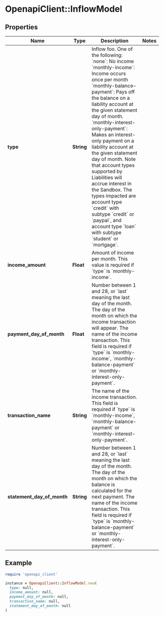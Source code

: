 # OpenapiClient::InflowModel

## Properties

| Name | Type | Description | Notes |
| ---- | ---- | ----------- | ----- |
| **type** | **String** | Inflow foo. One of the following:  &#x60;none&#x60;: No income  &#x60;monthly-income&#x60;: Income occurs once per month &#x60;monthly-balance-payment&#x60;: Pays off the balance on a liability account at the given statement day of month.  &#x60;monthly-interest-only-payment&#x60;: Makes an interest-only payment on a liability account at the given statement day of month.   Note that account types supported by Liabilities will accrue interest in the Sandbox. The types impacted are account type &#x60;credit&#x60; with subtype &#x60;credit&#x60; or &#x60;paypal&#x60;, and account type &#x60;loan&#x60; with subtype &#x60;student&#x60; or &#x60;mortgage&#x60;. |  |
| **income_amount** | **Float** | Amount of income per month. This value is required if &#x60;type&#x60; is &#x60;monthly-income&#x60;. |  |
| **payment_day_of_month** | **Float** | Number between 1 and 28, or &#x60;last&#x60; meaning the last day of the month. The day of the month on which the income transaction will appear. The name of the income transaction. This field is required if &#x60;type&#x60; is &#x60;monthly-income&#x60;, &#x60;monthly-balance-payment&#x60; or &#x60;monthly-interest-only-payment&#x60;. |  |
| **transaction_name** | **String** | The name of the income transaction. This field is required if &#x60;type&#x60; is &#x60;monthly-income&#x60;, &#x60;monthly-balance-payment&#x60; or &#x60;monthly-interest-only-payment&#x60;. |  |
| **statement_day_of_month** | **String** | Number between 1 and 28, or &#x60;last&#x60; meaning the last day of the month. The day of the month on which the balance is calculated for the next payment. The name of the income transaction. This field is required if &#x60;type&#x60; is &#x60;monthly-balance-payment&#x60; or &#x60;monthly-interest-only-payment&#x60;. |  |

## Example

```ruby
require 'openapi_client'

instance = OpenapiClient::InflowModel.new(
  type: null,
  income_amount: null,
  payment_day_of_month: null,
  transaction_name: null,
  statement_day_of_month: null
)
```

